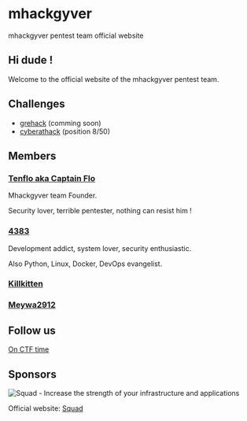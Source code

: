 # mhackgyver
mhackgyver pentest team official website

## Hi dude !
Welcome to the official website of the mhackgyver pentest team.

## Challenges
- [grehack](https://grehack.fr/) (comming soon)
- [cyberathack](https://www.cyberathack.com/) (position 8/50)

## Members
### [Tenflo aka Captain Flo](https://github.com/fcarfantan)
Mhackgyver team Founder. 

Security lover, terrible pentester, nothing can resist him !

### [4383](https://github.com/4383)
Development addict, system lover, security enthusiastic. 

Also Python, Linux, Docker, DevOps evangelist.

### [Killkitten](https://github.com/Killkitten)

### [Meywa2912](https://github.com/Meywa2912)

## Follow us
[On CTF time](https://ctftime.org/team/30616)

## Sponsors
![Squad - Increase the strength of your infrastructure and applications](https://www.squad.fr/static/images/theme/logo_blue.png "Squad")

Official website: [Squad](https://www.squad.fr/en/know-us/)




